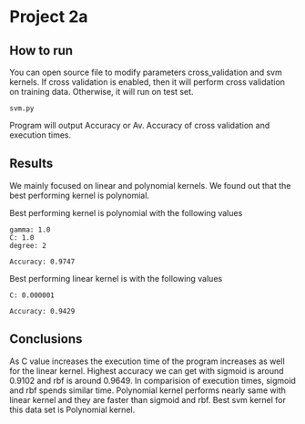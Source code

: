 # Project 2a

## How to run

You can open source file to modify parameters cross_validation and svm kernels. If cross validation is enabled, 
then it will perform cross validation on training data. Otherwise, it will run on test set.

    svm.py 
    
Program will output Accuracy or Av. Accuracy of cross validation and execution times.

## Results

We mainly focused on linear and polynomial kernels. We found out that the best performing kernel is polynomial.

Best performing kernel is polynomial with the following values

    gamma: 1.0
    C: 1.0
    degree: 2
	
	Accuracy: 0.9747

Best performing linear kernel is with the following values

    C: 0.000001
	
	Accuracy: 0.9429
	
## Conclusions

As C value increases the execution time of the program increases as well for the linear kernel.
Highest accuracy we can get with sigmoid is around 0.9102 and rbf is around 0.9649.
In comparision of execution times, sigmoid and rbf spends similar time. Polynomial kernel
performs nearly same with linear kernel and they are faster than sigmoid and rbf. 
Best svm kernel for this data set is Polynomial kernel.

